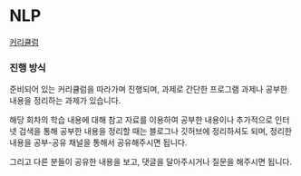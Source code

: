 ﻿# NLP

[커리큘럼](https://docs.google.com/spreadsheets/d/1q-tnYEn8MSOub7WbS99r_61x4fq-2fU5B5FBzKFdZMU/edit#gid=0)

### 진행 방식
준비되어 있는 커리큘럼을 따라가며 진행되며, 과제로 간단한 프로그램 과제나 공부한 내용을 정리하는 과제가 있습니다. 

해당 회차의 학습 내용에 대해 참고 자료를 이용하여 공부한 내용이나 추가적으로 인터넷 검색을 통해 공부한 내용을 정리할 때는 블로그나 깃허브에 정리하셔도 되며, 정리한 내용을 공부-공유 채널을 통해서 공유해주시면 됩니다. 

그리고 다른 분들이 공유한 내용을 보고, 댓글을 달아주시거나 질문을 해주시면 됩니다.
